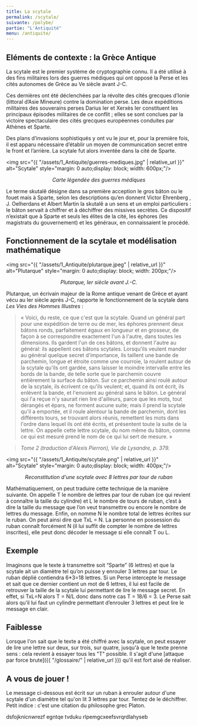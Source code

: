 ```yaml
---
title: La scytale
permalink: /scytale/
suivante: /polybe/
partie: "L'Antiquité"
menu: /antiquite/
---
```


## Eléments de contexte : la Grèce Antique

La scytale est le premier système de cryptographie connu. Il a été utilisé à des fins militaires lors des guerres médiques qui ont opposé la Perse et les cités autonomes de Grèce au Ve siècle avant J-C.

Ces dernières ont été déclenchées par la révolte des cités grecques d’Ionie (littoral d’Asie Mineure) contre la domination perse. Les deux expéditions militaires des souverains perses Darius Ier et Xerxès Ier constituent les principaux épisodes militaires de ce conflit ; elles se sont conclues par la victoire spectaculaire des cités grecques européennes conduites par Athènes et Sparte.

Des plans d’invasions sophistiqués y ont vu le jour et, pour la première fois, il est apparu nécessaire d’établir un moyen de communication secret entre le front et l’arrière. La scytale fut alors inventée dans la cité de Sparte.

<img src="{{ "/assets/1_Antiquite/guerres-mediques.jpg" | relative_url }}" alt="Scytale" style="margin: 0 auto;display: block; width: 600px;"/>
<p align="center"> <em>Carte légendée des guerres médiques</em> </p>

Le terme skutalê désigne dans sa première acception le gros bâton ou le fouet mais à Sparte, selon les descriptions qu’en donnent Victor Ehrenberg , J. Oelherdans et Albert Martin la skutalê a un sens et un emploi particuliers : le bâton servait à chiffrer et à déchiffrer des missives secrètes. Ce dispositif n’existait que à Sparte et seuls les élites de la cité, les éphores (les magistrats du gouvernement) et les généraux, en connaissaient le procédé.

##  Fonctionnement de la scytale et modélisation mathématique

<img src="{{ "/assets/1_Antiquite/plutarque.jpeg" | relative_url }}" alt="Plutarque" style="margin: 0 auto;display: block; width: 200px;"/>
<p align="center"> <em>Plutarque, Ier siècle avant J.-C.</em> </p>

Plutarque, un écrivain majeur de la Rome antique venant de Grèce et ayant vécu au Ier siècle après J-C, rapporte le fonctionnement de la scytale dans *Les Vies des Hommes Illustres* :
> « Voici, du reste, ce que c'est que la scytale. Quand un général part pour une expédition de terre ou de mer, les éphores prennent deux bâtons ronds, parfaitement égaux en longueur et en grosseur, de façon à se correspondre exactement l'un à l'autre, dans toutes les dimensions. Ils gardent l'un de ces bâtons, et donnent l'autre au général: ils appellent ces bâtons scytales. Lorsqu'ils veulent mander au général quelque secret d'importance, ils taillent une bande de parchemin, longue et étroite comme une courroie, la roulent autour de la scytale qu'ils ont gardée, sans laisser le moindre intervalle entre les bords de la bande, de telle sorte que le parchemin couvre entièrement la surface du bâton. Sur ce parchemin ainsi roulé autour de la scytale, ils écrivent ce qu'ils veulent; et, quand ils ont écrit, ils enlèvent la bande, et l'envoient au général sans le bâton. Le général qui l'a reçue n'y saurait rien lire d'ailleurs, parce que les mots, tout dérangés et épars, ne forment aucune suite; mais il prend la scytale qu'il a emportée, et il roule alentour la bande de parchemin, dont les différents tours, se trouvant alors réunis, remettent les mots dans l'ordre dans lequel ils ont été écrits, et présentent toute la suite de la lettre. On appelle cette lettre scytale, du nom même du bâton, comme ce qui est mesuré prend le nom de ce qui lui sert de mesure. »

> *Tome 2 (traduction d'Alexis Pierron), Vie de Lysandre, p. 379.*

<img src="{{ "/assets/1_Antiquite/scytale.png" | relative_url }}" alt="Scytale" style="margin: 0 auto;display: block; width: 400px;"/>
<p align="center"> <em>Reconstitution d'une scytale avec 8 lettres par tour de ruban</em> </p>

Mathématiquement, on peut traduire cette technique de la manière suivante. On appelle T le nombre de lettres par tour de ruban (ce qui revient à connaître la taille du cylindre) et L le nombre de tours de ruban, c’est à dire la taille du message que l’on veut transmettre ou encore le nombre de lettres du message. Enfin, on nomme N le nombre total de lettres écrites sur le ruban. On peut ainsi dire que TxL = N. La personne en possession du ruban connaît forcément N (il lui suffit de compter le nombre de lettres inscrites), elle peut donc décoder le message si elle connaît T ou L.

## Exemple

Imaginons que le texte à transmettre soit “Sparte” (6 lettres) et que la scytale ait un diamètre tel qu’on puisse y enrouler 3 lettres par tour. Le ruban déplié contiendra 6*3=18 lettres. Si un Perse intercepte le message et sait que ce dernier contient un mot de 6 lettres, il lui est facile de retrouver la taille de la scytale lui permettant de lire le message secret. En effet, si TxL=N alors T = N/L donc dans notre cas T = 18/6 = 3. Le Perse sait alors qu’il lui faut un cylindre permettant d’enrouler 3 lettres et peut lire le message en clair.

## Faiblesse

Lorsque l'on sait que le texte a été chiffré avec la scytale, on peut essayer de lire une lettre sur deux, sur trois, sur quatre, jusqu'à que le texte prenne sens : cela revient à essayer tous les "T" possible. Il s'agit d'une [attaque par force brute]({{ "/glossaire/" | relative_url }}) qu'il est fort aisé de réaliser.


## A vous de jouer !

Le message ci-dessous est écrit sur un ruban à enrouler autour d'une scytale d'un diamètre tel qu'on lit 3 lettres par tour. Tentez de le déchiffrer. Petit indice : c'est une citation du philosophe grec Platon.

dsfojknicnwrezf egntqe tvduku rlpemgcxeefsvrqrdlahyseb
